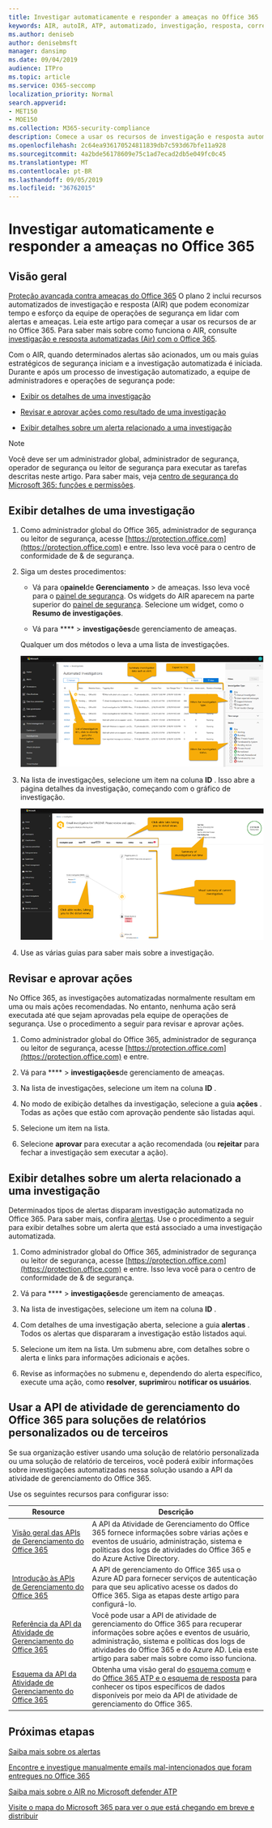 ```yaml
---
title: Investigar automaticamente e responder a ameaças no Office 365
keywords: AIR, autoIR, ATP, automatizado, investigação, resposta, correção, ameaças, avançado, ameaça, proteção
ms.author: deniseb
author: denisebmsft
manager: dansimp
ms.date: 09/04/2019
audience: ITPro
ms.topic: article
ms.service: O365-seccomp
localization_priority: Normal
search.appverid:
- MET150
- MOE150
ms.collection: M365-security-compliance
description: Comece a usar os recursos de investigação e resposta automatizados no Office 365 Advanced Threat Protection Plan 2.
ms.openlocfilehash: 2c64ea936170524811839db7c593d67bfe11a928
ms.sourcegitcommit: 4a2bde56178609e75c1ad7ecad2db5e049fc0c45
ms.translationtype: MT
ms.contentlocale: pt-BR
ms.lasthandoff: 09/05/2019
ms.locfileid: "36762015"
---
```

# <a name="automatically-investigate-and-respond-to-threats-in-office-365"></a>Investigar automaticamente e responder a ameaças no Office 365

## <a name="overview"></a>Visão geral

[Proteção avançada contra ameaças do Office 365](office-365-atp.md) O plano 2 inclui recursos automatizados de investigação e resposta (AIR) que podem economizar tempo e esforço da equipe de operações de segurança em lidar com alertas e ameaças. Leia este artigo para começar a usar os recursos de ar no Office 365. Para saber mais sobre como funciona o AIR, consulte [investigação e resposta automatizadas (Air) com o Office 365](automated-investigation-response-office.md).

Com o AIR, quando determinados alertas são acionados, um ou mais guias estratégicos de segurança iniciam e a investigação automatizada é iniciada. Durante e após um processo de investigação automatizado, a equipe de administradores e operações de segurança pode:

- [Exibir os detalhes de uma investigação](#view-details-of-an-investigation)

- [Revisar e aprovar ações como resultado de uma investigação](#review-and-approve-actions) 

- [Exibir detalhes sobre um alerta relacionado a uma investigação](#view-details-about-an-alert-related-to-an-investigation)

> [!NOTE]
> Você deve ser um administrador global, administrador de segurança, operador de segurança ou leitor de segurança para executar as tarefas descritas neste artigo. Para saber mais, veja [centro de segurança do Microsoft 365: funções e permissões](https://docs.microsoft.com/office365/securitycompliance/microsoft-security-and-compliance#required-licenses-and-permissions).

## <a name="view-details-of-an-investigation"></a>Exibir detalhes de uma investigação

1. Como administrador global do Office 365, administrador de segurança ou leitor de segurança, acesse [https://protection.office.com](https://protection.office.com) e entre. Isso leva você para o centro de conformidade de & de segurança.

2. Siga um destes procedimentos:

    - Vá para o**painel**de **Gerenciamento** > de ameaças. Isso leva você para o [painel de segurança](security-dashboard.md). Os widgets do AIR aparecem na parte superior do [painel de segurança](security-dashboard.md). Selecione um widget, como o **Resumo de investigações**.

    - Vá para **** > **investigações**de gerenciamento de ameaças. 

    Qualquer um dos métodos o leva a uma lista de investigações.

    ![Página de investigação principal para AIR](media/air-maininvestigationpage.png) 

3. Na lista de investigações, selecione um item na coluna **ID** . Isso abre a página detalhes da investigação, começando com o gráfico de investigação.

    ![Página de gráfico de investigação aérea](media/air-investigationgraphpage.png)

4. Use as várias guias para saber mais sobre a investigação.

## <a name="review-and-approve-actions"></a>Revisar e aprovar ações

No Office 365, as investigações automatizadas normalmente resultam em uma ou mais ações recomendadas. No entanto, nenhuma ação será executada até que sejam aprovadas pela equipe de operações de segurança. Use o procedimento a seguir para revisar e aprovar ações.

1. Como administrador global do Office 365, administrador de segurança ou leitor de segurança, acesse [https://protection.office.com](https://protection.office.com) e entre. 

2. Vá para **** > **investigações**de gerenciamento de ameaças.

3. Na lista de investigações, selecione um item na coluna **ID** . 

3. No modo de exibição detalhes da investigação, selecione a guia **ações** . Todas as ações que estão com aprovação pendente são listadas aqui.

4. Selecione um item na lista.

5. Selecione **aprovar** para executar a ação recomendada (ou **rejeitar** para fechar a investigação sem executar a ação).

## <a name="view-details-about-an-alert-related-to-an-investigation"></a>Exibir detalhes sobre um alerta relacionado a uma investigação

Determinados tipos de alertas disparam investigação automatizada no Office 365. Para saber mais, confira [alertas](automated-investigation-response-office.md#alerts). Use o procedimento a seguir para exibir detalhes sobre um alerta que está associado a uma investigação automatizada.

1. Como administrador global do Office 365, administrador de segurança ou leitor de segurança, acesse [https://protection.office.com](https://protection.office.com) e entre. Isso leva você para o centro de conformidade de & de segurança.

2. Vá para **** > **investigações**de gerenciamento de ameaças.

3. Na lista de investigações, selecione um item na coluna **ID** . 

4. Com detalhes de uma investigação aberta, selecione a guia **alertas** . Todos os alertas que dispararam a investigação estão listados aqui.

5. Selecione um item na lista. Um submenu abre, com detalhes sobre o alerta e links para informações adicionais e ações.

6. Revise as informações no submenu e, dependendo do alerta específico, execute uma ação, como **resolver**, **suprimir**ou **notificar os usuários**. 

## <a name="use-the-office-365-management-activity-api-for-custom-or-third-party-reporting-solutions"></a>Usar a API de atividade de gerenciamento do Office 365 para soluções de relatórios personalizados ou de terceiros

Se sua organização estiver usando uma solução de relatório personalizada ou uma solução de relatório de terceiros, você poderá exibir informações sobre investigações automatizadas nessa solução usando a API da atividade de gerenciamento do Office 365.

Use os seguintes recursos para configurar isso:

|Resource  |Descrição  |
|---------|---------|
|[Visão geral das APIs de Gerenciamento do Office 365](https://docs.microsoft.com/office/office-365-management-api/office-365-management-apis-overview)     |A API da Atividade de Gerenciamento do Office 365 fornece informações sobre várias ações e eventos de usuário, administração, sistema e políticas dos logs de atividades do Office 365 e do Azure Active Directory.         |
|[Introdução às APIs de Gerenciamento do Office 365](https://docs.microsoft.com/office/office-365-management-api/get-started-with-office-365-management-apis)     |A API de gerenciamento do Office 365 usa o Azure AD para fornecer serviços de autenticação para que seu aplicativo acesse os dados do Office 365. Siga as etapas deste artigo para configurá-lo.          |
|[Referência da API da Atividade de Gerenciamento do Office 365](https://docs.microsoft.com/office/office-365-management-api/office-365-management-activity-api-reference)     |Você pode usar a API de atividade de gerenciamento do Office 365 para recuperar informações sobre ações e eventos de usuário, administração, sistema e políticas dos logs de atividades do Office 365 e do Azure AD. Leia este artigo para saber mais sobre como isso funciona.        |
|[Esquema da API da Atividade de Gerenciamento do Office 365](https://docs.microsoft.com/office/office-365-management-api/office-365-management-activity-api-schema)     |Obtenha uma visão geral do [esquema comum](https://docs.microsoft.com/office/office-365-management-api/office-365-management-activity-api-schema#common-schema) e do [Office 365 ATP e o esquema de resposta](https://docs.microsoft.com/office/office-365-management-api/office-365-management-activity-api-schema#office-365-advanced-threat-protection-and-threat-investigation-and-response-schema) para conhecer os tipos específicos de dados disponíveis por meio da API de atividade de gerenciamento do Office 365.         |

## <a name="next-steps"></a>Próximas etapas

[Saiba mais sobre os alertas](alert-policies.md)

[Encontre e investigue manualmente emails mal-intencionados que foram entregues no Office 365](investigate-malicious-email-that-was-delivered.md)

[Saiba mais sobre o AIR no Microsoft defender ATP](https://docs.microsoft.com/windows/security/threat-protection/microsoft-defender-atp/automated-investigations)

[Visite o mapa do Microsoft 365 para ver o que está chegando em breve e distribuir](https://www.microsoft.com/microsoft-365/roadmap?filters=)